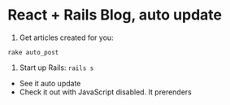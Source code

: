 React + Rails Blog, auto update
====

1. Get articles created for you:

```
rake auto_post
```

1. Start up Rails: `rails s`

* See it auto update
* Check it out with JavaScript disabled. It prerenders
